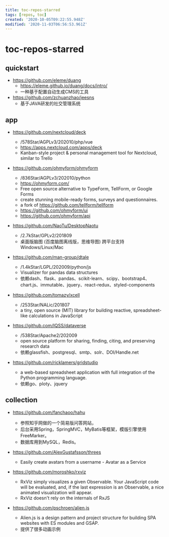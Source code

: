 ```yaml
---
title: toc-repos-starred
tags: [repos, toc]
created: '2020-10-05T09:22:55.948Z'
modified: '2020-11-03T06:56:53.961Z'
---
```


# toc-repos-starred

## quickstart

- https://github.com/eleme/duang
  - https://eleme.github.io/duang/docs/intro/
  - 一种基于配置自动生成CMS的工具
- https://github.com/zchuanzhao/jeesns
  - 基于JAVA研发的社交管理系统

## app

- https://github.com/nextcloud/deck
  - /578Star/AGPLv3/202010/php/vue
  - https://apps.nextcloud.com/apps/deck
  - Kanban-style project & personal management tool for Nextcloud, similar to Trello

- https://github.com/ohmyform/ohmyform
  - /836Star/AGPLv3/202010/python
  - https://ohmyform.com/
  - Free open source alternative to TypeForm, TellForm, or Google Forms
  - create stunning mobile-ready forms, surveys and questionnaires.
  - a fork of https://github.com/tellform/tellform
  - https://github.com/ohmyform/ui
  - https://github.com/ohmyform/api

- https://github.com/NaoTu/DesktopNaotu
  - /2.7kStar/GPLv2/201809
  - 桌面版脑图 (百度脑图离线版，思维导图) 跨平台支持 Windows/Linux/Mac

- https://github.com/man-group/dtale
  - /1.4kStar/LGPL/202009/python/js
  - Visualizer for pandas data structures
  - 依赖dash、flask、pandas、scikit-learn、scipy、bootstrap4、chart.js、immutable、jquery、react-redux、styled-components

- https://github.com/tomazy/xcell
  - /253Star/NALic/201807
  - a tiny, open source (MIT) library for building reactive, spreadsheet-like calculations in JavaScript

- https://github.com/IQSS/dataverse
  - /538Star/Apache2/202009
  - open source platform for sharing, finding, citing, and preserving research data 
  - 依赖glassfish、postgresql、smtp、solr、DOI/Handle.net

- https://github.com/ricklamers/gridstudio
  -  a web-based spreadsheet application with full integration of the Python programming language.
  - 依赖go、ploty、jquery

## collection

- https://github.com/fanchaoo/hahu
  - 参照知乎网做的一个简易版问答网站，
  - 后台采用Spring，SpringMVC，MyBatis等框架，模版引擎使用FreeMarker。
  - 数据库用到MySQL，Redis。

- https://github.com/AlexGustafsson/threes
  - Easily create avatars from a username - Avatar as a Service

- https://github.com/moroshko/rxviz
  - RxViz simply visualizes a given Observable. Your JavaScript code will be evaluated, and, if the last expression is an Observable, a nice animated visualization will appear.
  - RxViz doesn't rely on the internals of RxJS

- https://github.com/pschroen/alien.js
  - Alien.js is a design pattern and project structure for building SPA websites with ES modules and GSAP.
  - 提供了很多动画示例
